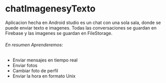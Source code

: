 # chatImagenesyTexto
Aplicacion hecha en Android studio es un chat con una sola sala, donde se puede enviar texto e imagenes. Todas las conversaciones se guardan en Firebase y las imagenes se guardan en FileStorage.
###### En resumen Aprenderemos: 
- Enviar mensajes en tiempo real
- Enviar fotos
- Cambiar foto de perfil
- Enviar la hora en formato Unix
